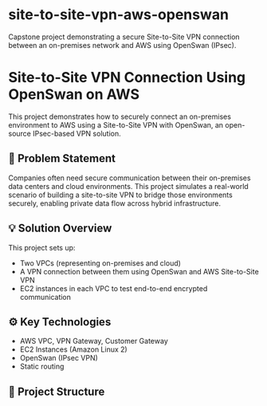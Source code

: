 # site-to-site-vpn-aws-openswan
Capstone project demonstrating a secure Site-to-Site VPN connection between an on-premises network and AWS using OpenSwan (IPsec).

# Site-to-Site VPN Connection Using OpenSwan on AWS

This project demonstrates how to securely connect an on-premises environment to AWS using a Site-to-Site VPN with OpenSwan, an open-source IPsec-based VPN solution.

## 🧩 Problem Statement

Companies often need secure communication between their on-premises data centers and cloud environments. This project simulates a real-world scenario of building a site-to-site VPN to bridge those environments securely, enabling private data flow across hybrid infrastructure.

## 💡 Solution Overview

This project sets up:
- Two VPCs (representing on-premises and cloud)
- A VPN connection between them using OpenSwan and AWS Site-to-Site VPN
- EC2 instances in each VPC to test end-to-end encrypted communication

## ⚙️ Key Technologies

- AWS VPC, VPN Gateway, Customer Gateway
- EC2 Instances (Amazon Linux 2)
- OpenSwan (IPsec VPN)
- Static routing


## 📁 Project Structure


